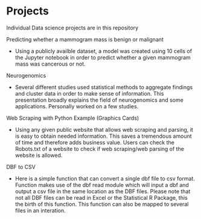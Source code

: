 # Projects
Individual Data science projects are in this repository

Predicting whether a mammogram mass is benign or malignant
- Using a publicly availble dataset, a model was created using 10 cells of the Jupyter notebook in order to predict 
whether a given mammogram mass was cancerous or not. 

Neurogenomics
- Several different studies used statistical methods to aggregate findings and cluster data in order to make
sense of information. This presentation broadly explains the field of neurogenomics and some applications. Personally worked on a few
studies. 

Web Scraping with Python Example (Graphics Cards)
- Using any given public website that allows web scraping and parsing, it is easy to obtain needed information. This saves
a tremendous amount of time and therefore adds business value. Users can check the Robots.txt of a website to check if 
web scraping/web parsing of the website is allowed. 


DBF to CSV
- Here is a simple function that can convert a single dbf file to csv format.
Function makes use of the dbf read module which will input a dbf and output a csv file in the same location as the DBF files.
Please note that not all DBF files can be read in Excel or the Statistical R Package, this the birth of this function.
This function can also be mapped to several files in an interation.
